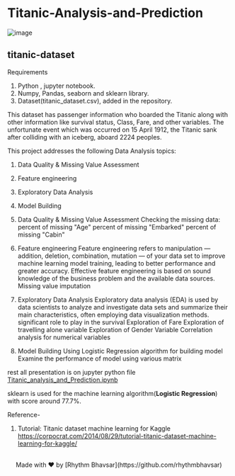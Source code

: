 # Titanic-Analysis-and-Prediction

![image](https://i.pinimg.com/originals/c2/89/86/c28986a1b21d746a9a3dad5532eae986.jpg)


## titanic-dataset

Requirements
1. Python , jupyter notebook.
2. Numpy, Pandas, seaborn and sklearn library.
3. Dataset(titanic_dataset.csv), added in the repository.


This dataset has passenger information who boarded the Titanic along with other information like survival status, Class, Fare, and other variables. 
The unfortunate event which was occurred on 15 April 1912, the Titanic sank after colliding with an iceberg, aboard 2224 peoples. 

This project addresses the following Data Analysis topics:
1. Data Quality & Missing Value Assessment
2. Feature engineering
3. Exploratory Data Analysis
4. Model Building

1. Data Quality & Missing Value Assessment
Checking the missing data:
 percent of missing "Age"
 percent of missing "Embarked"
 percent of missing "Cabin"
 
2. Feature engineering
Feature engineering refers to manipulation — addition, deletion, combination, mutation — of your data set to improve machine learning model training, leading to better performance and greater accuracy. Effective feature engineering is based on sound knowledge of the business problem and the available data sources.
  Missing value imputation
  

3. Exploratory Data Analysis
Exploratory data analysis (EDA) is used by data scientists to analyze and investigate data sets and summarize their main characteristics, often employing data visualization methods.
    significant role to play in the survival
    Exploration of Fare
    Exploration of travelling alone variable
    Exploration of Gender Variable
    Correlation analysis for numerical variables

4. Model Building
    Using Logistic Regression algorithm for building model
    Examine the performance of model using various matrix

rest all presentation is on jupyter python file  [Titanic_analysis_and_Prediction.ipynb](https://github.com/rhythmbhavsar/Titanic-Analysis-and-Prediction/blob/master/Titanic_analysis_and_Prediction.ipynb)

sklearn is used for the machine learning algorithm(**Logistic Regression**) with score around 77.7%.

Reference-
1. Tutorial: Titanic dataset machine learning for Kaggle
https://corpocrat.com/2014/08/29/tutorial-titanic-dataset-machine-learning-for-kaggle/ 
<br><br>
<p align="center">Made with ❤️ by [Rhythm Bhavsar](https://github.com/rhythmbhavsar)</p>
